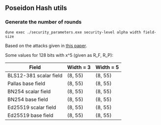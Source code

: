 ## Poseidon Hash utils

### Generate the number of rounds

```
dune exec ./security_parameters.exe security-level alpha width field-size
```

Based on the attacks given in [this paper](https://eprint.iacr.org/eprint-bin/getfile.pl?entry=2019/458&version=20201216:132935&file=458.pdf).

Some values for 128 bits with x^5 (given as R_F, R_P):


| Field                  | Width = 3 | Width = 5 |
|------------------------|-----------|-----------|
| BLS12-381 scalar field | (8, 55)   | (8, 55)   |
| Pallas base field      | (8, 55)   | (8, 55)   |
| BN254 scalar field     | (8, 55)   | (8, 55)   |
| BN254 base field       | (8, 55)   | (8, 55)   |
| Ed25519 scalar field   | (8, 55)   | (8, 55)   |
| Ed25519 base field     | (8, 55)   | (8, 55)   |
